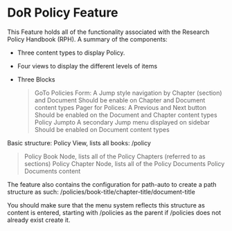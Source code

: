 # DoR Policy Feature

This Feature holds all of the functionality associated with the Research Policy Handbook (RPH).
A summary of the components:

* Three content types to display Policy.
* Four views to display the different levels of items
	
* Three Blocks
	> 	GoTo Policies Form: 
		A Jump style navigation by Chapter (section) and Document
		Should be enable on Chapter and Document content types
	> 	Pager for Polices:
		A Previous and Next button
		Should be enabled on the Document and Chapter content types
	>	Policy Jumpto
		A secondary Jump menu displayed on sidebar
		Should be enabled on Document content types

Basic structure:
Policy View, lists all books: /policy
> Policy Book Node, lists all of the Policy Chapters (referred to as sections)
 > Policy Chapter Node, lists all of the Policy Documents
  > Policy Documents content

The feature also contains the configuration for path-auto to create a path structure as such:
/policies/book-title/chapter-title/document-title

You should make sure that the menu system reflects this structure as content is entered, starting with /policies as the parent
if /policies does not already exist create it. 
